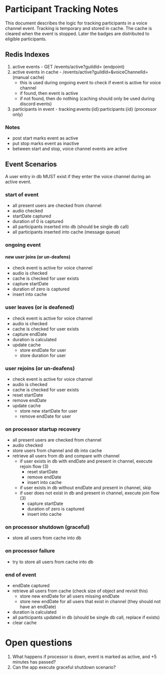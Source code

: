 # Participant Tracking Notes

This document describes the logic for tracking participants in a voice channel event. Tracking is temporary and 
stored in cache. The cache is cleared when the event is stopped. Later the badges are distributed to eligible 
participants.

## Redis Indexes
1. active events - GET /events/active?guildId= (endpoint)
2. active events in cache - /events/active?guildId=&voiceChannelId= (manual cache)
    - this is used during ongoing event to check if event is active for voice channel
    - if found, then event is active
    - if not found, then do nothing (caching should only be used during discord events)
3. participants in event - tracking:events:{id}:participants:{id} (processor only)

### Notes
- post start marks event as active
- put stop marks event as inactive
- between start and stop, voice channel events are active

## Event Scenarios
A user entry in db MUST exist if they enter the voice channel during an active event.

### start of event
- all present users are checked from channel
- audio checked
- startDate captured
- duration of 0 is captured
- all participants inserted into db (should be single db call)
- all participants inserted into cache (message queue)

### ongoing event

#### new user joins (or un-deafens)
- check event is active for voice channel
- audio is checked
- cache is checked for user exists
- capture startDate
- duration of zero is captured
- insert into cache

### user leaves (or is deafened)
- check event is active for voice channel
- audio is checked
- cache is checked for user exists
- capture endDate
- duration is calculated
- update cache
  - store endDate for user
  - store duration for user

### user rejoins (or un-deafens)
- check event is active for voice channel
- audio is checked
- cache is checked for user exists
- reset startDate
- remove endDate
- update cache
  - store new startDate for user
  - remove endDate for user

### on processor startup recovery
- all present users are checked from channel
- audio checked
- store users from channel and db into cache
- retrieve all users from db and compare with channel
  - if user exists in db with endDate and present in channel, execute rejoin flow (3)
    - reset startDate
    - remove endDate
    - insert into cache
  - if user exists in db without endDate and present in channel, skip
  - if user does not exist in db and present in channel, execute join flow (3)
    - capture startDate
    - duration of zero is captured
    - insert into cache


### on processor shutdown (graceful)
- store all users from cache into db

### on processor failure
- try to store all users from cache into db

### end of event
- endDate captured
- retrieve all users from cache (check size of object and revisit this)
  - store new endDate for all users missing endDate
  - store new endDate for all users that exist in channel (they should not have an endDate)
- duration is calculated
- all participants updated in db (should be single db call, replace if exists)
- clear cache

# Open questions
1. What happens if processor is down, event is marked as active, and +5 minutes has passed?
2. Can the app execute graceful shutdown scenario?
